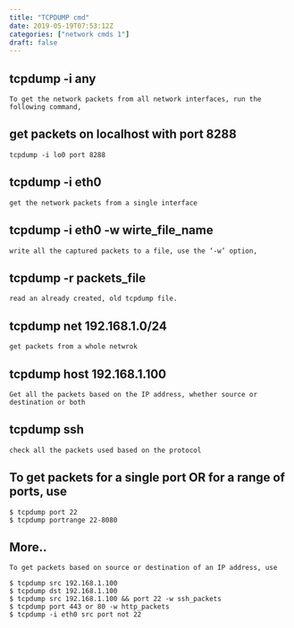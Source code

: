```yaml
---
title: "TCPDUMP cmd"
date: 2019-05-19T07:53:12Z
categories: ["network cmds 1"]
draft: false
---
```


## tcpdump -i any
``` language
To get the network packets from all network interfaces, run the following command,
```

## get packets on localhost with port 8288
``` language
tcpdump -i lo0 port 8288
```
## tcpdump -i eth0
``` language
get the network packets from a single interface
```

## tcpdump -i eth0 -w wirte_file_name
``` language
write all the captured packets to a file, use the ‘-w’ option,
```

## tcpdump -r packets_file
``` language
read an already created, old tcpdump file.
```

## tcpdump net 192.168.1.0/24
``` language
get packets from a whole netwrok
```

## tcpdump host 192.168.1.100
``` language
Get all the packets based on the IP address, whether source or destination or both
```

## tcpdump ssh
``` language
check all the packets used based on the protocol
```

## To get packets for a single port OR for a range of ports, use
``` language
$ tcpdump port 22
$ tcpdump portrange 22-8080
```

## More..
``` language
To get packets based on source or destination of an IP address, use

$ tcpdump src 192.168.1.100
$ tcpdump dst 192.168.1.100
$ tcpdump src 192.168.1.100 && port 22 -w ssh_packets
$ tcpdump port 443 or 80 -w http_packets
$ tcpdump -i eth0 src port not 22
```